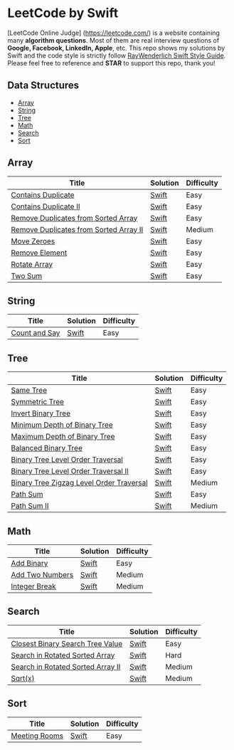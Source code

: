 # LeetCode by Swift
[LeetCode Online Judge] (https://leetcode.com/) is a website containing many **algorithm questions**. Most of them are real interview questions of **Google, Facebook, LinkedIn, Apple**, etc. This repo shows my solutions by Swift and the code style is strictly follow [RayWenderlich Swift Style Guide](https://github.com/raywenderlich/swift-style-guide). Please feel free to reference and **STAR** to support this repo, thank you!

## Data Structures
* [Array](#array)
* [String](#string)
* [Tree](#tree)
* [Math](#math)
* [Search](#search)
* [Sort](#sort)

## Array
| Title | Solution | Difficulty |
| ----- | -------- | ---------- |
[Contains Duplicate](https://leetcode.com/problems/contains-duplicate/)| [Swift](./Array/ContainsDuplicate.swift)| Easy|
[Contains Duplicate II](https://leetcode.com/problems/contains-duplicate-ii/)| [Swift](./Array/ContainsDuplicateII.swift)| Easy|
[Remove Duplicates from Sorted Array](https://leetcode.com/problems/remove-duplicates-from-sorted-array/)| [Swift](./Array/RemoveDuplicatesFromSortedArray.swift)| Easy|
[Remove Duplicates from Sorted Array II](https://leetcode.com/problems/remove-duplicates-from-sorted-array-ii/)| [Swift](./Array/RemoveDuplicatesFromSortedArrayII.swift)| Medium|
[Move Zeroes](https://leetcode.com/problems/move-zeroes/)| [Swift](./Array/MoveZeroes.swift)| Easy|
[Remove Element](https://leetcode.com/problems/remove-element/)| [Swift](./Array/RemoveElement.swift)| Easy|
[Rotate Array](https://leetcode.com/problems/rotate-array/)| [Swift](./Array/RotateArray.swift)| Easy|
[Two Sum](https://leetcode.com/problems/two-sum/)| [Swift](./Array/TwoSum.swift)| Easy|

## String
| Title | Solution | Difficulty |
| ----- | -------- | ---------- |
[Count and Say](https://leetcode.com/problems/count-and-say/)| [Swift](./Array/CountAndSay.swift)| Easy|

## Tree
| Title | Solution | Difficulty |
| ----- | -------- | ---------- |
[Same Tree](https://oj.leetcode.com/problems/same-tree/)| [Swift](./Tree/SameTree.swift)| Easy|
[Symmetric Tree](https://leetcode.com/problems/symmetric-tree/)| [Swift](./Tree/SymmetricTree.swift)| Easy|
[Invert Binary Tree](https://leetcode.com/problems/invert-binary-tree/)| [Swift](./Tree/InvertBinaryTree)| Easy|
[Minimum Depth of Binary Tree](https://leetcode.com/problems/minimum-depth-of-binary-tree/)| [Swift](./Tree/MinimumDepthOfBinaryTree.swift)| Easy|
[Maximum Depth of Binary Tree](https://leetcode.com/problems/maximum-depth-of-binary-tree/)| [Swift](./Tree/MaximumDepthOfBinaryTree.swift)| Easy|
[Balanced Binary Tree](https://leetcode.com/problems/balanced-binary-tree/)| [Swift](./Tree/BalancedBinaryTree.swift)| Easy|
[Binary Tree Level Order Traversal](https://leetcode.com/problems/binary-tree-level-order-traversal/)| [Swift](./Tree/BinaryTreeLevelOrderTraversal.swift)| Easy|
[Binary Tree Level Order Traversal II](https://leetcode.com/problems/binary-tree-level-order-traversal-ii/)| [Swift](./Tree/BinaryTreeLevelOrderTraversalII.swift)| Easy|
[Binary Tree Zigzag Level Order Traversal](https://leetcode.com/problems/binary-tree-zigzag-level-order-traversal/)| [Swift](./Tree/BinaryTreeZigzagLevelOrderTraversal.swift)| Medium|
[Path Sum](https://leetcode.com/problems/path-sum/)| [Swift](./Tree/PathSum.swift)| Easy|
[Path Sum II](https://leetcode.com/problems/path-sum-ii/)| [Swift](./Tree/PathSumII.swift)| Medium|

## Math
| Title | Solution | Difficulty |
| ----- | -------- | ---------- |
[Add Binary](https://leetcode.com/problems/add-binary/)| [Swift](./Math/AddBinary.swift)| Easy|
[Add Two Numbers](https://leetcode.com/problems/add-two-numbers/)| [Swift](./Math/AddTwoNumbers.swift)| Medium|
[Integer Break](https://leetcode.com/problems/integer-break/)| [Swift](./Math/IntegerBreak.swift)| Medium|

## Search
| Title | Solution | Difficulty |
| ----- | -------- | ---------- |
[Closest Binary Search Tree Value](https://leetcode.com/problems/closest-binary-search-tree-value/)| [Swift](./Search/ClosestBinarySearchTreeValue.swift)| Easy|
[Search in Rotated Sorted Array](https://leetcode.com/problems/search-in-rotated-sorted-array/)| [Swift](./Search/SearchInRotatedSortedArray.swift)| Hard|
[Search in Rotated Sorted Array II](https://leetcode.com/problems/search-in-rotated-sorted-array-ii/)| [Swift](./Search/SearchInRotatedSortedArrayII.swift)| Medium|
[Sqrt(x)](https://leetcode.com/problems/sqrtx/)| [Swift](./Search/Sqrtx.swift)| Medium|

## Sort
| Title | Solution | Difficulty |
| ----- | -------- | ---------- |
[Meeting Rooms](https://leetcode.com/problems/meeting-rooms/)| [Swift](./Sort/MeetingRooms.swift)| Easy|

